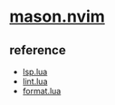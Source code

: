# [mason.nvim](https://github.com/williamboman/mason.nvim)

## reference

- [lsp.lua](https://github.com/wsoule/config.nvim/blob/main/lua/custom/plugins/lsp.lua)
- [lint.lua](https://github.com/wsoule/config.nvim/blob/main/lua/custom/plugins/lint.lua)
- [format.lua](https://github.com/wsoule/config.nvim/blob/main/lua/custom/plugins/format.lua)
